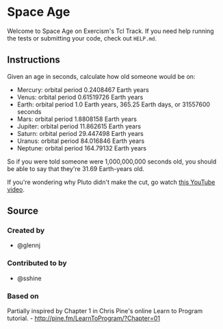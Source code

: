 # Space Age

Welcome to Space Age on Exercism's Tcl Track.
If you need help running the tests or submitting your code, check out `HELP.md`.

## Instructions

Given an age in seconds, calculate how old someone would be on:

- Mercury: orbital period 0.2408467 Earth years
- Venus: orbital period 0.61519726 Earth years
- Earth: orbital period 1.0 Earth years, 365.25 Earth days, or 31557600 seconds
- Mars: orbital period 1.8808158 Earth years
- Jupiter: orbital period 11.862615 Earth years
- Saturn: orbital period 29.447498 Earth years
- Uranus: orbital period 84.016846 Earth years
- Neptune: orbital period 164.79132 Earth years

So if you were told someone were 1,000,000,000 seconds old, you should
be able to say that they're 31.69 Earth-years old.

If you're wondering why Pluto didn't make the cut, go watch [this YouTube video][pluto-video].

[pluto-video]: http://www.youtube.com/watch?v=Z_2gbGXzFbs

## Source

### Created by

- @glennj

### Contributed to by

- @sshine

### Based on

Partially inspired by Chapter 1 in Chris Pine's online Learn to Program tutorial. - http://pine.fm/LearnToProgram/?Chapter=01